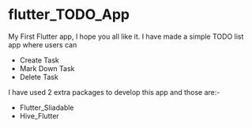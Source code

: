 # flutter_TODO_App
My First Flutter app, I hope you all like it. I have made a simple TODO list app where users can
- Create Task
- Mark Down Task
- Delete Task

I have used 2 extra packages to develop this app and those are:- 
- Flutter_Sliadable
- Hive_Flutter



  

